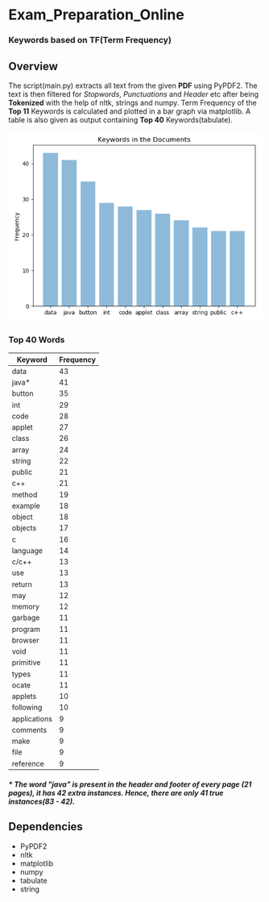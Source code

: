 # Exam_Preparation_Online
### Keywords based on TF(Term Frequency)

## Overview
The script(main.py) extracts all text from the given **PDF** using PyPDF2. The text is then filtered for _Stopwords_, _Punctuations_ and _Header_
etc after being **Tokenized** with the help of nltk, strings and numpy. Term Frequency of the **Top 11** Keywords is calculated and plotted in a bar graph via matplotlib. A table 
is also given as output containing **Top 40** Keywords(tabulate).


![alt text](myplot.png "Frequncy of TOP 11 Keywords")

### Top 40 Words

|**Keyword**  | **Frequency**
|------------ | -----------
|data         |         43
|java*        |         41
|button       |         35
|int          |         29
|code         |         28 
|applet       |         27
|class        |         26
|array        |         24
|string       |         22
|public       |         21
|c++          |         21
|method       |         19
|example      |         18
|object       |         18
|objects      |         17
|c            |         16
|language     |         14
|c/c++        |         13
|use          |         13
|return       |         13
|may          |         12
|memory       |         12
|garbage      |         11
|program      |         11
|browser      |         11
|void         |         11
|primitive    |         11
|types        |         11
|ocate        |         11
|applets      |         10
|following    |         10
|applications |          9
|comments     |          9
|make         |          9
|file         |          9
|reference    |          9

##### * The word "java" is present in the header and footer of every page (21 pages), it has 42 extra instances. Hence, there are only 41 true instances(83 - 42).  

## Dependencies

- PyPDF2
- nltk
- matplotlib
- numpy
- tabulate
- string

